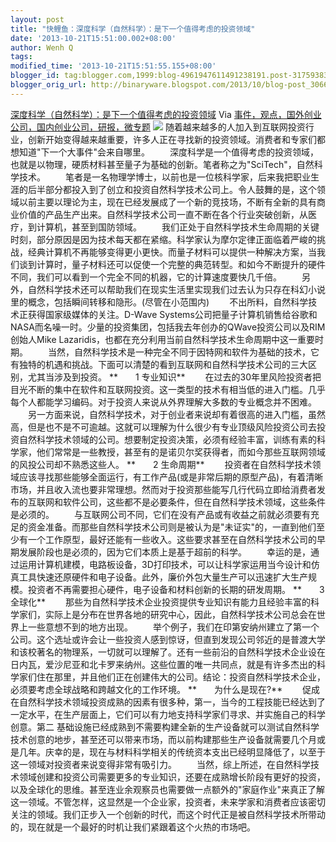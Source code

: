 ```yaml
---
layout: post
title: "快鲤鱼：深度科学（自然科学）：是下一个值得考虑的投资领域"
date: '2013-10-21T15:51:00.002+08:00'
author: Wenh Q
tags:
modified_time: '2013-10-21T15:51:55.155+08:00'
blogger_id: tag:blogger.com,1999:blog-4961947611491238191.post-3175938332684037250
blogger_orig_url: http://binaryware.blogspot.com/2013/10/blog-post_3066.html
---
```

[深度科学（自然科学）：是下一个值得考虑的投资领域](http://www.kuailiyu.com/article/5541.html)
Via
[事件，观点，国外创业公司，国内创业公司，研报，微专题](http://www.kuailiyu.com/)
![](http://www.kuailiyu.com/uploadfile/2013/1018/20131018054550234.jpg)
随着越来越多的人加入到互联网投资行业，创新开始变得越来越重要，许多人正在寻找新的投资领域。消费者和专家们都想知道"下一个大事件"会来自哪里。
　　深度科学是一个值得考虑的投资领域，也就是以物理，硬质材料甚至量子为基础的创新。笔者称之为"SciTech"，自然科学技术。
　　笔者是一名物理学博士，以前也是一位核科学家，后来我把职业生涯的后半部分都投入到了创立和投资自然科学技术公司上。令人鼓舞的是，这个领域以前主要以理论为主，现在已经发展成了一个新的竞技场，不断有全新的具有商业价值的产品生产出来。自然科学技术公司一直不断在各个行业突破创新，从医疗，到计算机，甚至到国防领域。
　　我们正处于自然科学技术生命周期的关键时刻，部分原因是因为技术每天都在紧缩。科学家认为摩尔定律正面临着严峻的挑战，经典计算机不再能够变得更小更快。而量子材料可以提供一种解决方案，当我们谈到计算时，量子材料还可以促使一个完整的典范转型。和如今不断提升的硬件不同，我们可以看到一个完全不同的机器，它的计算速度要快几千倍。
　　另外，自然科学技术还可以帮助我们在现实生活里实现我们过去认为只存在科幻小说里的概念，包括瞬间转移和隐形。(尽管在小范围内)
　　不出所料，自然科学技术正获得国家级媒体的关注。D-Wave
Systems公司把量子计算机销售给谷歌和NASA而名噪一时。少量的投资集团，包括我去年创办的QWave投资公司以及RIM创始人Mike
Lazaridis，也都在充分利用当前自然科学技术生命周期中这一重要时期。
　　当然，自然科学技术是一种完全不同于因特网和软件为基础的技术，它有独特的机遇和挑战。下面可以清楚的看到互联网和自然科学技术公司的三大区别，尤其当涉及到投资。
**　　1 专业知识**
　　在过去的30年里风险投资者把目光不断的集中在软件和互联网投资。这一类型的技术有相当低的进入门槛。几乎每个人都能学习编码。对于投资人来说从外界理解大多数的专业概念并不困难。
　　另一方面来说，自然科学技术，对于创业者来说却有着很高的进入门槛，虽然高，但是也不是不可逾越。这就可以理解为什么很少有专业顶级风险投资公司去投资自然科学技术领域的公司。想要制定投资决策，必须有经验丰富，训练有素的科学家，他们常常是一些教授，甚至有的是诺贝尔奖获得者，而如今那些互联网领域的风投公司却不熟悉这些人。
**　　2 生命周期**
　　投资者在自然科学技术领域应该寻找那些能够全面运行，有工作产品(或是非常后期的原型产品)，有着清晰市场，并且收入流也要非常理想。然而对于投资那些能写几行代码立即给消费者发布的互联网和软件公司，这些都不是必要条件，但在自然科学技术领域，这些条件是必须的。
　　与互联网公司不同，它们在没有产品或有收益之前就必须要有充足的资金准备。而那些自然科学技术公司则是被认为是"未证实"的，一直到他们至少有一个工作原型，最好还能有一些收入。这些要求甚至在自然科学技术公司的早期发展阶段也是必须的，因为它们本质上是基于超前的科学。
　　幸运的是，通过运用计算机建模，电路板设备，3D打印技术，可以让科学家运用当今设计和仿真工具快速还原硬件和电子设备。此外，廉价外包大量生产可以迅速扩大生产规模。投资者不再需要担心硬件，电子设备和材料创新的长期的研发周期。
**　　3 全球化**
　　那些为自然科学技术企业投资提供专业知识有能力且经验丰富的科学家们，实际上是分布在世界各地的研究中心，因此，自然科学技术公司总会在世界上一些意想不到的地方出现。
　　举个例子，我们在印第安纳州建立了第一个公司。这个选址或许会让一些投资人感到惊讶，但直到发现公司邻近的是普渡大学和该校著名的物理系，一切就可以理解了。还有一些前沿的自然科学技术企业设在日内瓦，爱沙尼亚和北卡罗来纳州。这些位置的唯一共同点，就是有许多杰出的科学家们住在那里，并且他们正在创建伟大的公司。结论：投资自然科学技术企业，必须要考虑全球战略和跨越文化的工作环境。
**　　为什么是现在?**
　　促成在自然科学技术领域投资成熟的因素有很多种，第一，当今的工程技能已经达到了一定水平，在生产层面上，它们可以有力地支持科学家们寻求、并实施自己的科学创意。第二
基础设施已经成熟到不需要构建全新的生产设备就可以测试自然科学技术创意的地步，甚至还可以带来市场，而以前构建那些生产设备就需要几个月或是几年。庆幸的是，现在与材料科学相关的传统资本支出已经明显降低了，以至于这一领域对投资者来说变得非常有吸引力。
　　当然，综上所述，在自然科学技术领域创建和投资公司需要更多的专业知识，还要在成熟增长阶段有更好的投资，以及全球化的思维。甚至连业余观察员也需要做一点额外的"家庭作业"来真正了解这一领域。不管怎样，这显然是一个企业家，投资者，未来学家和消费者应该密切关注的领域。我们正步入一个创新的时代，而这个时代正是被自然科学技术所带动的，现在就是一个最好的时机让我们紧跟着这个火热的市场吧。
